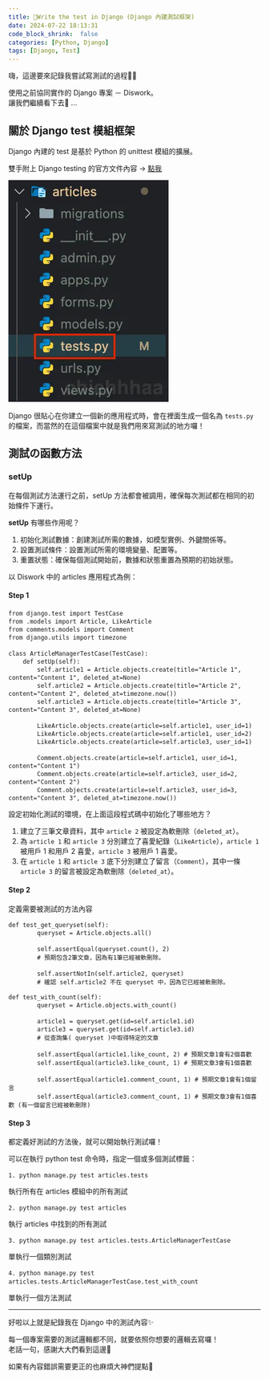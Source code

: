 ```yaml
---
title: 📄Write the test in Django (Django 內建測試框架)
date: 2024-07-22 18:13:31
code_block_shrink:  false
categories: [Python, Django]
tags: [Django, Test]
---
```

嗨，這邊要來記錄我嘗試寫測試的過程🙌🏻 

使用之前協同實作的 Django 專案 － Diswork。
<br/>
讓我們繼續看下去👀 ...
<!-- more -->

## 關於 Django test 模組框架
Django 內建的 test 是基於 Python 的 unittest 模組的擴展。

雙手附上 Django testing 的官方文件內容 -> [點我](https://docs.djangoproject.com/en/5.0/topics/testing/overview/#running-tests)

![tests](https://github.com/chiehhhaa/picx-images-hosting/raw/master/tests.7ljw11bw2k.webp)

Django 很貼心在你建立一個新的應用程式時，會在裡面生成一個名為 `tests.py` 的檔案，而當然的在這個檔案中就是我們用來寫測試的地方囉！

## 測試の函數方法

### setUp
在每個測試方法運行之前，setUp 方法都會被調用，確保每次測試都在相同的初始條件下運行。

**setUp** 有哪些作用呢？
1. 初始化測試數據：創建測試所需的數據，如模型實例、外鍵關係等。
2. 設置測試條件：設置測試所需的環境變量、配置等。
3. 重置狀態：確保每個測試開始前，數據和狀態重置為預期的初始狀態。

以 Diswork 中的 articles 應用程式為例：
#### Step 1
```python=
from django.test import TestCase
from .models import Article, LikeArticle
from comments.models import Comment
from django.utils import timezone

class ArticleManagerTestCase(TestCase):
    def setUp(self):
        self.article1 = Article.objects.create(title="Article 1", content="Content 1", deleted_at=None)
        self.article2 = Article.objects.create(title="Article 2", content="Content 2", deleted_at=timezone.now())
        self.article3 = Article.objects.create(title="Article 3", content="Content 3", deleted_at=None)

        LikeArticle.objects.create(article=self.article1, user_id=1)
        LikeArticle.objects.create(article=self.article1, user_id=2)
        LikeArticle.objects.create(article=self.article3, user_id=1)

        Comment.objects.create(article=self.article1, user_id=1, content="Content 1")
        Comment.objects.create(article=self.article3, user_id=2, content="Content 2")
        Comment.objects.create(article=self.article3, user_id=3, content="Content 3", deleted_at=timezone.now())
```

設定初始化測試的環境，在上面這段程式碼中初始化了哪些地方？

1. 建立了三筆文章資料，其中 `article 2` 被設定為軟刪除（`deleted_at`）。
2. 為 `article 1` 和 `article 3` 分別建立了喜愛紀錄（`LikeArticle`），`article 1` 被用戶 1 和用戶 2 喜愛，`article 3` 被用戶 1 喜愛。
3. 在 `article 1` 和 `article 3` 底下分別建立了留言（`Comment`），其中一條 `article 3` 的留言被設定為軟刪除（`deleted_at`）。

#### Step 2
定義需要被測試的方法內容
```python=
def test_get_queryset(self):
        queryset = Article.objects.all()
        
        self.assertEqual(queryset.count(), 2) 
        # 預期包含2筆文章，因為有1筆已經被軟刪除。
        
        self.assertNotIn(self.article2, queryset) 
        # 確認 self.article2 不在 queryset 中，因為它已經被軟刪除。
```
```python=
def test_with_count(self):
        queryset = Article.objects.with_count()
        
        article1 = queryset.get(id=self.article1.id)
        article3 = queryset.get(id=self.article3.id)
        # 從查詢集( queryset )中取得特定的文章

        self.assertEqual(article1.like_count, 2) # 預期文章1會有2個喜歡
        self.assertEqual(article3.like_count, 1) # 預期文章3會有1個喜歡

        self.assertEqual(article1.comment_count, 1) # 預期文章1會有1個留言 
        self.assertEqual(article3.comment_count, 1) # 預期文章3會有1個喜歡 (有一個留言已經被軟刪除)
```

#### Step 3

都定義好測試的方法後，就可以開始執行測試囉！

可以在執行 python test 命令時，指定一個或多個測試標籤：

`1. python manage.py test articles.tests`

執行所有在 articles 模組中的所有測試

`2. python manage.py test articles`

執行 articles 中找到的所有測試

`3. python manage.py test articles.tests.ArticleManagerTestCase`

單執行一個類別測試

`4. python manage.py test articles.tests.ArticleManagerTestCase.test_with_count`

單執行一個方法測試

---

好啦以上就是紀錄我在 Django 中的測試內容✨

每一個專案需要的測試邏輯都不同，就要依照你想要的邏輯去寫囉！
<br/>
老話一句，感謝大大們看到這邊🥹

如果有內容錯誤需要更正的也麻煩大神們提點🫡



